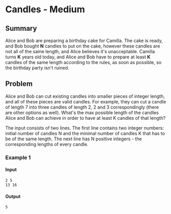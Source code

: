 # Candles - Medium

## Summary
Alice and Bob are preparing a birthday cake for Camilla. The cake is
ready, and Bob bought **N** candles to put on the cake, however these candles
are not all of the same length, and Alice believes it's unacceptable. Camilla
turns **K** years old today, and Alice and Bob have to prepare at least **K**
candles of the same length according to the rules, as soon as possible, so the
birthday party isn't ruined.

## Problem
Alice and Bob can cut existing candles into smaller pieces of integer
length, and all of these pieces are valid candles. For example, they can cut a
candle of length 7 into three candles of length 2, 2 and 3 correspondingly
(there are other options as well).  What's the max possible length of the
candles Alice and Bob can achieve in order to have at least K candles of that
length?

The input consists of two lines. The first line contains two integer numbers:
initial number of candles N and the minimal number of candles K that has to be
of the same length.  The next line has N positive integers - the corresponding
lengths of every candle.

### Example 1

#### Input
```
2 5
13 16
```

#### Output
```
5
```
